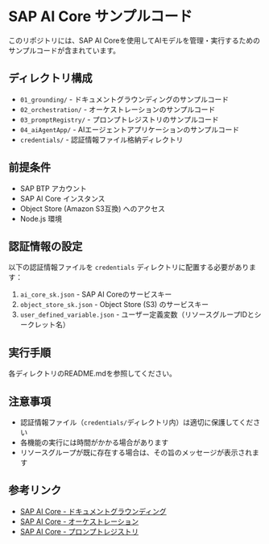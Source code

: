 # SAP AI Core サンプルコード

このリポジトリには、SAP AI Coreを使用してAIモデルを管理・実行するためのサンプルコードが含まれています。

## ディレクトリ構成

- `01_grounding/` - ドキュメントグラウンディングのサンプルコード
- `02_orchestration/` - オーケストレーションのサンプルコード
- `03_promptRegistry/` - プロンプトレジストリのサンプルコード
- `04_aiAgentApp/` - AIエージェントアプリケーションのサンプルコード
- `credentials/` - 認証情報ファイル格納ディレクトリ

## 前提条件

- SAP BTP アカウント
- SAP AI Core インスタンス
- Object Store (Amazon S3互換) へのアクセス
- Node.js 環境

## 認証情報の設定

以下の認証情報ファイルを `credentials` ディレクトリに配置する必要があります：

1. `ai_core_sk.json` - SAP AI Coreのサービスキー
2. `object_store_sk.json` - Object Store (S3) のサービスキー
3. `user_defined_variable.json` - ユーザー定義変数（リソースグループIDとシークレット名）

## 実行手順

各ディレクトリのREADME.mdを参照してください。

## 注意事項

- 認証情報ファイル（`credentials/`ディレクトリ内）は適切に保護してください
- 各機能の実行には時間がかかる場合があります
- リソースグループが既に存在する場合は、その旨のメッセージが表示されます

## 参考リンク

- [SAP AI Core - ドキュメントグラウンディング](https://help.sap.com/docs/sap-ai-core/sap-ai-core-service-guide/document-grounding)
- [SAP AI Core - オーケストレーション](https://help.sap.com/docs/sap-ai-core/sap-ai-core-service-guide/orchestration)
- [SAP AI Core - プロンプトレジストリ](https://help.sap.com/docs/sap-ai-core/sap-ai-core-service-guide/prompt-registry) 